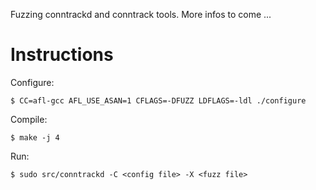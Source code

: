 Fuzzing conntrackd and conntrack tools. More infos to come ...

# Instructions

Configure:

```
$ CC=afl-gcc AFL_USE_ASAN=1 CFLAGS=-DFUZZ LDFLAGS=-ldl ./configure
```

Compile: 

```
$ make -j 4
```

Run:

```
$ sudo src/conntrackd -C <config file> -X <fuzz file>
```
